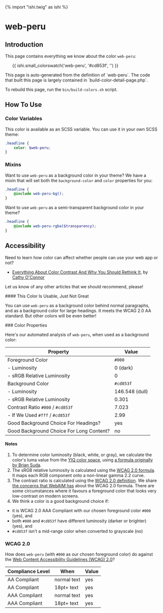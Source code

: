 {% import "ishi.twig" as ishi %}
# web-peru

## Introduction

This page contains everything we know about the color `web-peru`:

<div class="grid">
    <div class="cell">
        <div class="swatch">
            <ul>
                {{ ishi.small_colorswatch('web-peru', '#cd853f', '') }}
            </ul>
        </div>
    </div>
</div>

<div class="callout attention" markdown="1">
This page is auto-generated from the definition of `web-peru`. The code that built this page is largely contained in `build-color-detail-page.php`.

To rebuild this page, run the `bin/build-colors.sh` script.
</div>

## How To Use

### Color Variables

This color is available as an SCSS variable. You can use it in your own SCSS theme:

```scss
.headline {
    color: $web-peru;
}
```

### Mixins

Want to use `web-peru` as a background color in your theme? We have a mixin that will set both the `background-color` and `color` properties for you:

```scss
.headline {
    @include web-peru-bg();
}
```

Want to use `web-peru` as a semi-transparent background color in your theme?

```scss
.headline {
    @include web-peru-rgba($transparency);
}
```

## Accessibility

Need to learn how color can affect whether people can use your web app or not?

* [Everything About Color Contrast And Why You Should Rethink It](https://www.smashingmagazine.com/2014/10/color-contrast-tips-and-tools-for-accessibility/), by [Cathy O'Connor](http://www.twitter.com/cagocon)

Let us know of any other articles that we should recommend, please!
<div class="callout warning" markdown="1">
#### This Color Is Usable, Just Not Great

You can use `web-peru` as a background color behind normal paragraphs, and as a background color for large headings. It meets the WCAG 2.0 AA standard. But other colors will be even better!
</div>
### Color Properties

Here's our automated analysis of `web-peru`, when used as a background color:

Property | Value
---------|------
Foreground Color | `#000`
- Luminosity | 0 (dark)
- sRGB Relative Luminosity | 0
Background Color | `#cd853f`
- Luminosity | 146.548 (dull)
- sRGB Relative Luminosity | 0.301
Contrast Ratio `#000` / `#cd853f` | 7.023
- If We Used `#fff` / `#cd853f` | 2.99
Good Background Choice For Headings? | yes
Good Background Choice For Long Content? | no

#### Notes

1. To determine color luminosity (black, white, or gray), we calculate the color's luma value from the [YIQ color space](https://en.wikipedia.org/wiki/YIQ), using [a formula originally by Brian Suda](https://24ways.org/2010/calculating-color-contrast/).
1. The sRGB relative luminosity is calculated using the [WCAG 2.0 formula](https://www.w3.org/TR/WCAG20/#relativeluminancedef). It maps each RGB component onto a non-linear gamma 2.2 curve.
1. The contrast ratio is calculated using the [WCAG 2.0 definition](https://www.w3.org/TR/2008/REC-WCAG20-20081211/#contrast-ratiodef). We share [the concerns that WebAIM has](http://webaim.org/blog/wcag-2-1-feedback/) about the WCAG 2.0 formula. There are some circumstances where it favours a foreground color that looks very low-contrast on modern screens.
1. We think a color is a good background choice if:
  - it is WCAG 2.0 AAA Compliant with our chosen foreground color `#000` (yes), and
  - both `#000` and `#cd853f` have different luminosity (darker or brighter) (yes), and
  - `#cd853f` isn't a mid-range color when converted to grayscale (no)

### WCAG 2.0

How does `web-peru` (with `#000` as our chosen foreground color) do against the [Web Content Accessibility Guidelines (WCAG) 2.0](https://www.w3.org/TR/WCAG20/)?

Compliance Level | When | Value
-----------------|------|------
AA Compliant | normal text | yes
AA Compliant | 18pt+ text | yes
AAA Compliant | normal text | yes
AAA Compliant | 18pt+ text | yes